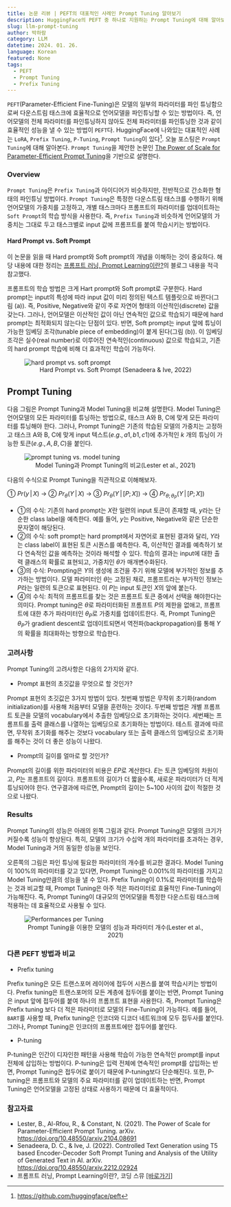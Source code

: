 ```yaml
---
title: 논문 리뷰 | PEFT의 대표적인 사례인 Prompt Tuning 알아보기
description: HuggingFace의 PEFT 중 하나로 지원하는 Prompt Tuning에 대해 알아보자. Prompt Tuning을 제안한 논문인 The Power of Scale for Parameter-Efficient Prompt Tuning을 읽고 리뷰한다.
slug: llm-prompt-tuning
author: 박하람
category: LLM
datetime: 2024. 01. 26.
language: Korean
featured: None
tags:
  - PEFT
  - Prompt Tuning
  - Prefix Tuning
---
```


`PEFT`(Parameter-Efficient Fine-Tuning)은 모델의 일부의 파라미터를 파인 튜닝함으로써 다운스트림 태스크에 효율적으로 언어모델을 파인튜닝할 수 있는 방법이다. 즉, 언어모델의 전체 파라미터를 파인튜닝하지 않아도 전체 파라미터를 파인튜닝한 것과 같이 효율적인 성능을 낼 수 있는 방법이 `PEFT`다. HuggingFace에 나와있는 대표적인 사례는 `LoRA`, `Prefix Tuning`, `P-Tuning`, `Prompt Tuning`이 있다[^1]. 오늘 포스팅은 `Prompt Tuning`에 대해 알아본다. `Prompt Tuning`을 제안한 논문인 [The Power of Scale for Parameter-Efficient Prompt Tuning](https://doi.org/10.48550/arxiv.2104.08691)을 기반으로 설명한다.

### Overview

`Prompt Tuning`은 `Prefix Tuning`과 아이디어가 비슷하지만, 전반적으로 간소화한 형태의 파인튜닝 방법이다. `Prompt Tuning`은 특정한 다운스트림 태스크를 수행하기 위해 언어모델의 가중치를 고정하고, 개별 태스크마다 프롬프트의 파라미터를 업데이트하는 `Soft Prompt`의 학습 방식을 사용한다. 즉, `Prefix Tuning`과 비슷하게 언어모델의 가중치는 그대로 두고 태스크별로 input 값에 프롬프트를 붙여 학습시키는 방법이다.

#### Hard Prompt vs. Soft Prompt

이 논문을 읽을 때 Hard prompt와 Soft prompt의 개념을 이해하는 것이 중요하다. 해당 내용에 대한 정리는 [프롬프트 러닝, Prompt Learning이란?](https://codingsmu.tistory.com/162)의 블로그 내용을 적극 참고했다.

프롬프트의 학습 방법은 크게 Hart prompt와 Soft prompt로 구분한다. Hard prompt는 input의 특성에 따라 input 값이 미리 정의된 텍스트 템플릿으로 바뀐다(그림 (a)). 즉, Positive, Negative와 같이 주로 자연어 형태의 이산적인(discrete) 값을 갖는다. 그러나, 언어모델은 이산적인 값이 아닌 연속적인 값으로 학습되기 때문에 hard prompt는 최적화되지 않는다는 단점이 있다. 반면, Soft prompt는 input 앞에 튜닝이 가능한 임베딩 조각(tunable piece of embedding)이 붙게 된다(그림 (b)). 이 임베딩 조각은 실수(real number)로 이루어진 연속적인(continuous) 값으로 학습되고, 기존의 hard prompt 학습에 비해 더 효과적인 학습이 가능하다.

<figure>
    <img src="/llm-prompt-tuning/soft-prompt.png" title="hard prompt vs. soft prompt">    
    <figcaption style="text-align: center;">Hard Prompt vs. Soft Prompt (Senadeera & Ive, 2022)</figcaption>
</figure>

## Prompt Tuning

다음 그림은 Prompt Tuning과 Model Tuning을 비교해 설명한다. Model Tuning은 언어모델의 모든 파라미터를 튜닝하는 방법으로, 태스크 A와 B, C에 맞게 모든 파라미터를 튜닝해야 한다. 그러나, Prompt Tuning은 기존의 학습된 모델의 가중치는 고정하고 태스크 A와 B, C에 맞게 input 텍스트($e.g., a1, b1, c1$)에 추가적인 $k$ 개의 튜닝이 가능한 토큰($e.g., A, B, C$)을 붙인다.

<figure>
    <img src="/llm-prompt-tuning/prompt-tuning.png" title="prompt tuning vs. model tuning">    
    <figcaption style="text-align: center;">Model Tuning과 Prompt Tuning의 비교(Lester et al., 2021)</figcaption>
</figure>

다음의 수식으로 Prompt Tuning을 직관적으로 이해해보자.

① $Pr(y \,|\, X)$ $\to$ ② $Pr_{\theta}(Y \,|\, X)$ $\to$ ③ $Pr_{\theta}(Y \,|\, [P;X])$ $\to$ ④ $Pr_{\theta; \theta_P}(Y \,|\, [P; X])$

- ①의 수식: 기존의 hard prompt는 $X$란 일련의 input 토큰이 존재할 때, $y$라는 단순한 class label을 예측한다. 예를 들어, $y$는 Positive, Negative와 같은 단순한 문자열이 해당된다.
- ②의 수식: soft prompt는 hard prompt에서 자연어로 표현된 결과와 달리, $Y$라는 class label이 표현된 토큰 시퀀스를 예측한다. 즉, 이산적인 결과를 예측하기 보다 연속적인 값을 예측하는 것이라 해석할 수 있다. 학습의 결과는 input에 대한 출력 클래스의 확률로 표현되고, 가중치인 $\theta$가 매개변수화된다.
- ③의 수식: Prompting은 $Y$의 생성에 조건을 주기 위해 모델에 부가적인 정보를 추가하는 방법이다. 모델 파라미터인 $\theta$는 고정된 채로, 프롬프트라는 부가적인 정보는 $P$라는 일련의 토큰으로 표현된다. 이 $P$는 input 토큰인 $X$의 앞에 붙는다.
- ④의 수식: 최적의 프롬프트를 찾는 것은 프롬프트 토큰 중에서 선택을 해야한다는 의미다. Prompt tuning은 $\theta$로 파라미터화된 프롬프트 $P$의 제한을 없애고, 프롬프트에 대한 추가 파라미터인 ${\theta}_P$로 가중치를 업데이트한다. 즉, Prompt Tuning은 ${\theta}_P$가 gradient descent로 업데이트되면서 역전파(backpropagation)를 통해 $Y$의 확률을 최대화하는 방향으로 학습한다.

### 고려사항

Prompt Tuning의 고려사항은 다음의 2가지와 같다.

- Prompt 표현의 초깃값을 무엇으로 할 것인가?

Prompt 표현의 초깃값은 3가지 방법이 있다. 첫번째 방법은 무작위 초기화(random initialization)를 사용해 처음부터 모델을 훈련하는 것이다. 두번째 방법은 개별 프롬프트 토큰을 모델의 vocabulary에서 추출한 임베딩으로 초기화하는 것이다. 세번째는 프롬프트를 출력 클래스를 나열하는 임베딩으로 초기화하는 방법이다. 테스트 결과에 따르면, 무작위 초기화를 해주는 것보다 vocabulary 또는 출력 클래스의 임베딩으로 초기화를 해주는 것이 더 좋은 성능이 나왔다.

- Prompt의 길이를 얼마로 할 것인가?

Prompt의 길이를 위한 파라미터의 비용은 $EP$로 계산한다. $E$는 토큰 임베딩의 차원이고, $P$는 프롬프트의 길이다. 프롬프트의 길이가 더 짧을수록, 새로운 파라미터가 더 적게 튜닝되어야 한다. 연구결과에 따르면, Prompt의 길이는 5~100 사이의 값이 적절한 것으로 나왔다.

### Results

Prompt Tuning의 성능은 아래의 왼쪽 그림과 같다. Prompt Tuning은 모델의 크기가 커질수록 성능이 향상된다. 특히, 모델의 크기가 수십억 개의 파라미터를 초과하는 경우, Model Tuning과 거의 동일한 성능을 보인다.

오른쪽의 그림은 파인 튜닝에 필요한 파라미터의 개수를 비교한 결과다. Model Tuning이 100%의 파라미터를 갖고 있다면, Prompt Tuning은 0.001%의 파라미터를 가지고 Model Tuning만큼의 성능을 낼 수 있다. Prefix Tuning이 0.1%로 파라미터를 학습하는 것과 비교할 때, Prompt Tuning은 아주 적은 파라미터로 효율적인 Fine-Tuning이 가능해진다. 즉, Prompt Tuning이 대규모의 언어모델을 특정한 다운스트림 태스크에 적용하는 데 효율적으로 사용될 수 있다.

<figure>
    <img src="/llm-prompt-tuning/results.png" title="Performances per Tuning">    
    <figcaption style="text-align: center;">Prompt Tuning을 이용한 모델의 성능과 파라미터 개수(Lester et al., 2021)</figcaption>
</figure>

### 다른 PEFT 방법과 비교

- Prefix tuning

Prefix tuning은 모든 트랜스포머 레이어에 접두어 시퀀스를 붙여 학습시키는 방법이다. Prefix tuning은 트랜스포머의 모든 계층에 접두어를 붙이는 반면, Prompt Tuning은 input 앞에 접두어를 붙여 하나의 프롬프트 표현을 사용한다. 즉, Prompt Tuning은 Prefix tuning 보다 더 적은 파라미터로 모델의 Fine-Tuning이 가능하다. 예를 들어, `BART`를 사용할 때, Prefix tuning은 인코더와 디코더 네트워크에 모두 접두사를 붙인다. 그러나, Prompt Tuning은 인코더의 프롬프트에만 접두어를 붙인다.

- P-tuning

P-tuning은 인간이 디자인한 패턴을 사용해 학습이 가능한 연속적인 prompt를 input 전체에 삽입하는 방법이다. P-tuning은 입력 전체에 연속적인 prompt를 삽입하는 반면, Prompt Tuning은 접두어로 붙이기 때문에 P-tuning보다 단순해진다. 또한, P-tuning은 프롬프트와 모델의 주요 파라미터를 같이 업데이트하는 반면, Prompt Tuning은 언어모델을 고정된 상태로 사용하기 때문에 더 효율적이다.

### 참고자료

- Lester, B., Al-Rfou, R., & Constant, N. (2021). The Power of Scale for Parameter-Efficient Prompt Tuning. arXiv. https://doi.org/10.48550/arxiv.2104.08691
- Senadeera, D. C., & Ive, J. (2022). Controlled Text Generation using T5 based Encoder-Decoder Soft Prompt Tuning and Analysis of the Utility of Generated Text in AI. arXiv. https://doi.org/10.48550/arxiv.2212.02924
- 프롬프트 러닝, Prompt Learning이란?, 코딩 스뮤 [[바로가기]](https://codingsmu.tistory.com/162)

[^1]: https://github.com/huggingface/peft
